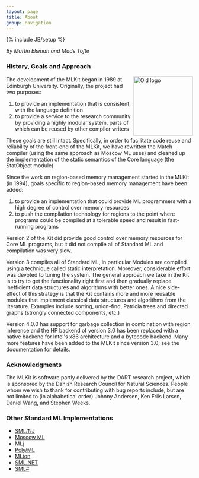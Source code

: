 ```yaml
---
layout: page
title: About
group: navigation
---
```

{% include JB/setup %}

_By Martin Elsman and Mads Tofte_

### History, Goals and Approach

<img width="160" alt="Old logo" align="right" src="{{BASE_PATH}}/images/Oldlogo.gif">

The development of the MLKit began in 1989 at Edinburgh
University. Originally, the project had two purposes:

1. to provide an implementation that is consistent with the language definition
2. to provide a service to the research community by providing a highly modular system, parts of which can be reused by other compiler writers

These goals are still intact. Specifically, in order to facilitate
code reuse and reliability of the front-end of the MLKit, we have
rewritten the Match compiler (using the same approach as Moscow ML
uses) and cleaned up the implementation of the static semantics of the
Core language (the StatObject module).

Since the work on region-based memory management started in the MLKit
(in 1994), goals specific to region-based memory management have been
added:

1. to provide an implementation that could provide ML programmers with a high degree of control over memory resources
2. to push the compilation technology for regions to the point where programs could be compiled at a tolerable speed and result in fast-running programs

Version 2 of the Kit did provide good control over memory resources
for Core ML programs, but it did not compile all of Standard ML and
compilation was very slow.

Version 3 compiles all of Standard ML, in particular Modules are
compiled using a technique called static interpretation. Moreover,
considerable effort was devoted to tuning the system. The general
approach we take in the Kit is to try to get the functionality right
first and then gradually replace inefficient data structures and
algorithms with better ones. A nice side-effect of this strategy is
that the Kit contains more and more reusable modules that implement
classical data structures and algorithms from the literature. Examples
include sorting, union-find, Patricia trees and directed graphs
(strongly connected components, etc.)

Version 4.0.0 has support for garbage collection in combination with
region inference and the HP backend of version 3.0 has been replaced
with a native backend for Intel's x86 architecture and a bytecode
backend. Many more features have been added to the MLKit since version
3.0; see the documentation for details.

### Acknowledgments

The MLKit is software partly delivered by the DART research project,
which is sponsored by the Danish Research Council for Natural
Sciences.  People whom we wish to thank for contributing with bug
reports include, but are not limited to (in alphabetical order) Johnny
Andersen, Ken Friis Larsen, Daniel Wang, and Stephen Weeks.

### Other Standard ML Implementations

* [SML/NJ](http://www.smlnj.org)
* [Moscow ML](http://www.itu.dk/~sestoft/mosml.html)
* MLj
* [Poly/ML](http://www.polyml.org/)
* [MLton](http://www.mlton.org)
* [SML.NET](http://www.cl.cam.ac.uk/research/tsg/SMLNET/)
* [SML#](http://www.pllab.riec.tohoku.ac.jp/smlsharp/)